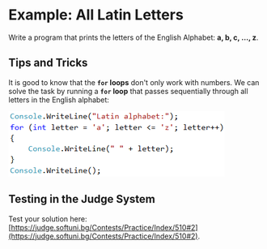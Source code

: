 # Example: All Latin Letters

Write a program that prints the letters of the English Alphabet: **a, b, c, …, z**.

## Tips and Tricks

It is good to know that the **`for` loops** don't only work with numbers. We can solve the task by running a **`for` loop** that passes sequentially through all letters in the English alphabet:

![](/assets/chapter-5-images/03.Latin-letters-01.png)

## Testing in the Judge System

Test your solution here: [https://judge.softuni.bg/Contests/Practice/Index/510#2](https://judge.softuni.bg/Contests/Practice/Index/510#2).
